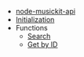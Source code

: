 * [node-musickit-api](/)
* [Initialization](/initialization.md)
* Functions
	* [Search](functions/search.md)
	* [Get by ID](functions/getFunctions.md)